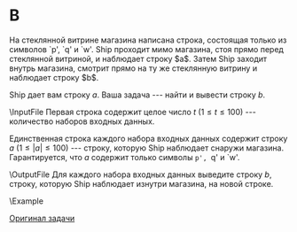 <h1> B </h1>
На стеклянной витрине магазина написана строка, состоящая только из символов `p', `q' и `w'. Ship проходит мимо магазина, стоя прямо перед стеклянной витриной, и наблюдает строку $a$. Затем Ship заходит внутрь магазина, смотрит прямо на ту же стеклянную витрину и наблюдает строку $b$.

Ship дает вам строку $a$. Ваша задача --- найти и вывести строку $b$.

\InputFile
Первая строка содержит целое число $t$ ($1 \leq t \leq 100$) --- количество наборов входных данных.

Единственная строка каждого набора входных данных содержит строку $a$ ($1 \leq |a| \leq 100$) --- строку, которую Ship наблюдает снаружи магазина. Гарантируется, что $a$ содержит только символы `p', `q' и `w'.

\OutputFile
Для каждого набора входных данных выведите строку $b$, строку, которую Ship наблюдает изнутри магазина, на новой строке.

\Example

[Оригинал задачи](https://codeforces.com/contest/2044/problem/B)